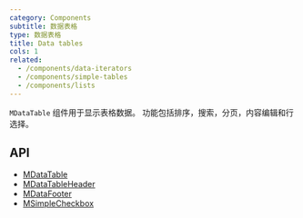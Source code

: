 ```yaml
---
category: Components
subtitle: 数据表格
type: 数据表格
title: Data tables
cols: 1
related:
  - /components/data-iterators
  - /components/simple-tables
  - /components/lists
---
```


`MDataTable` 组件用于显示表格数据。 功能包括排序，搜索，分页，内容编辑和行选择。

## API

- [MDataTable](/api/MDataTable)
- [MDataTableHeader](/api/MDataTableHeader)
- [MDataFooter](/api/MDataFooter)
- [MSimpleCheckbox](/api/MSimpleCheckbox)